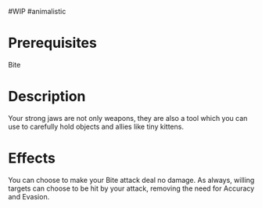 #WIP #animalistic 

# Prerequisites

Bite

# Description

Your strong jaws are not only weapons, they are also a tool which you can use to carefully hold objects and allies like tiny kittens.

# Effects

You can choose to make your Bite attack deal no damage. As always, willing targets can choose to be hit by your attack, removing the need for Accuracy and Evasion.